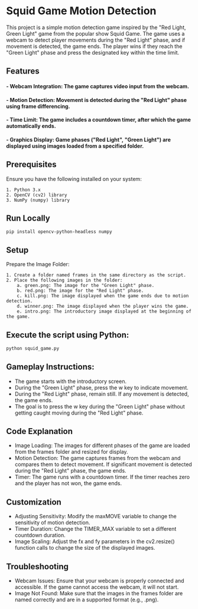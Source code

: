 # Squid Game Motion Detection
This project is a simple motion detection game inspired by the "Red Light, Green Light" game from the popular show Squid Game. The game uses a webcam to detect player movements during the "Red Light" phase, and if movement is detected, the game ends. The player wins if they reach the "Green Light" phase and press the designated key within the time limit.

## Features
#### - Webcam Integration: The game captures video input from the webcam.
#### - Motion Detection: Movement is detected during the "Red Light" phase using frame differencing.
#### - Time Limit: The game includes a countdown timer, after which the game automatically ends.
#### - Graphics Display: Game phases ("Red Light", "Green Light") are displayed using images loaded from a specified folder.

## Prerequisites
Ensure you have the following installed on your system:

    1. Python 3.x
    2. OpenCV (cv2) library
    3. NumPy (numpy) library

## Run Locally 
```
pip install opencv-python-headless numpy
```

## Setup

Prepare the Image Folder:

    1. Create a folder named frames in the same directory as the script.
    2. Place the following images in the folder:
        a. green.png: The image for the "Green Light" phase.
        b. red.png: The image for the "Red Light" phase.
        c. kill.png: The image displayed when the game ends due to motion detection.
        d. winner.png: The image displayed when the player wins the game.
        e. intro.png: The introductory image displayed at the beginning of the game.

## Execute the script using Python:

```sh
python squid_game.py
```

## Gameplay Instructions:

- The game starts with the introductory screen.
- During the "Green Light" phase, press the w key to indicate movement.
- During the "Red Light" phase, remain still. If any movement is detected, the game ends.
- The goal is to press the w key during the "Green Light" phase without getting caught moving during the "Red Light" phase.

## Code Explanation
- Image Loading: The images for different phases of the game are loaded from the frames folder and resized for display.
- Motion Detection: The game captures frames from the webcam and compares them to detect movement. If significant movement is detected during the "Red Light" phase, the game ends.
- Timer: The game runs with a countdown timer. If the timer reaches zero and the player has not won, the game ends.

## Customization
- Adjusting Sensitivity: Modify the maxMOVE variable to change the sensitivity of motion detection.
- Timer Duration: Change the TIMER_MAX variable to set a different countdown duration.
- Image Scaling: Adjust the fx and fy parameters in the cv2.resize() function calls to change the size of the displayed images.

## Troubleshooting
- Webcam Issues: Ensure that your webcam is properly connected and accessible. If the game cannot access the webcam, it will not start.
- Image Not Found: Make sure that the images in the frames folder are named correctly and are in a supported format (e.g., .png).
